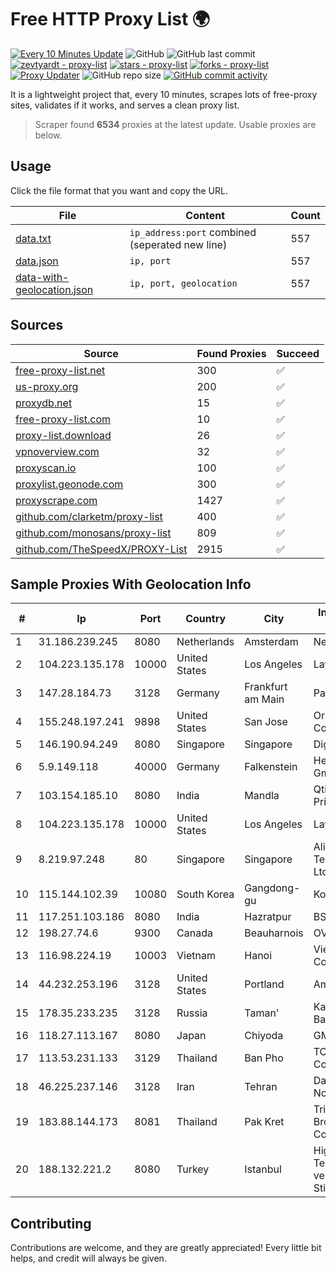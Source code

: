 
# Free HTTP Proxy List 🌍

[![Every 10 Minutes Update](https://github.com/mertguvencli/http-proxy-list/actions/workflows/main.yml/badge.svg?branch=main)](https://github.com/mertguvencli/http-proxy-list/actions/workflows/main.yml)
![GitHub](https://img.shields.io/github/license/mertguvencli/http-proxy-list)
![GitHub last commit](https://img.shields.io/github/last-commit/mertguvencli/http-proxy-list)
[![zevtyardt - proxy-list](https://img.shields.io/static/v1?label=zevtyardt&message=proxy-list&color=blue&logo=github)](https://github.com/zevtyardt/proxy-list "Go to GitHub repo")
[![stars - proxy-list](https://img.shields.io/github/stars/zevtyardt/proxy-list?style=social)](https://github.com/zevtyardt/proxy-list)
[![forks - proxy-list](https://img.shields.io/github/forks/zevtyardt/proxy-list?style=social)](https://github.com/zevtyardt/proxy-list)
[![Proxy Updater](https://github.com/zevtyardt/proxy-list/workflows/Proxy%20Updater/badge.svg)](https://github.com/zevtyardt/proxy-list/actions?query=workflow:"Proxy+Updater")
![GitHub repo size](https://img.shields.io/github/repo-size/zevtyardt/proxy-list)
[![GitHub commit activity](https://img.shields.io/github/commit-activity/m/zevtyardt/proxy-list?logo=commits)](https://github.com/zevtyardt/proxy-list/commits/main)

It is a lightweight project that, every 10 minutes, scrapes lots of free-proxy sites, validates if it works, and serves a clean proxy list.

> Scraper found **6534** proxies at the latest update. Usable proxies are below.

## Usage

Click the file format that you want and copy the URL.

|File|Content|Count|
|----|-------|-----|
|[data.txt](https://raw.githubusercontent.com/mertguvencli/http-proxy-list/main/proxy-list/data.txt)|`ip_address:port` combined (seperated new line)|557|
|[data.json](https://raw.githubusercontent.com/mertguvencli/http-proxy-list/main/proxy-list/data.json)|`ip, port`|557|
|[data-with-geolocation.json](https://raw.githubusercontent.com/mertguvencli/http-proxy-list/main/proxy-list/data-with-geolocation.json)|`ip, port, geolocation`|557|

## Sources

|Source|Found Proxies|Succeed|
|------|-------------|-------|
|[free-proxy-list.net](https://free-proxy-list.net)|300|✅|
|[us-proxy.org](https://www.us-proxy.org)|200|✅|
|[proxydb.net](http://proxydb.net)|15|✅|
|[free-proxy-list.com](https://free-proxy-list.com/?page=&port=&type%5B%5D=http&type%5B%5D=https&up_time=0&search=Search)|10|✅|
|[proxy-list.download](https://www.proxy-list.download/HTTP)|26|✅|
|[vpnoverview.com](https://vpnoverview.com/privacy/anonymous-browsing/free-proxy-servers)|32|✅|
|[proxyscan.io](https://www.proxyscan.io)|100|✅|
|[proxylist.geonode.com](https://proxylist.geonode.com/api/proxy-list?limit=300&page=1&sort_by=lastChecked&sort_type=desc&protocols=http,https)|300|✅|
|[proxyscrape.com](https://api.proxyscrape.com/v2/?request=displayproxies&protocol=http&timeout=10000&country=all&ssl=all&anonymity=all)|1427|✅|
|[github.com/clarketm/proxy-list](https://raw.githubusercontent.com/clarketm/proxy-list/master/proxy-list-raw.txt)|400|✅|
|[github.com/monosans/proxy-list](https://raw.githubusercontent.com/monosans/proxy-list/main/proxies/http.txt)|809|✅|
|[github.com/TheSpeedX/PROXY-List](https://raw.githubusercontent.com/TheSpeedX/PROXY-List/master/http.txt)|2915|✅|


## Sample Proxies With Geolocation Info

|#|Ip|Port|Country|City|Internet Service Provider|
|-|--|----|-------|----|-------------------------|
|1|31.186.239.245|8080|Netherlands|Amsterdam|NetSkope Inc|
|2|104.223.135.178|10000|United States|Los Angeles|LayerHost|
|3|147.28.184.73|3128|Germany|Frankfurt am Main|Packet Host, Inc.|
|4|155.248.197.241|9898|United States|San Jose|Oracle Corporation|
|5|146.190.94.249|8080|Singapore|Singapore|DigitalOcean, LLC|
|6|5.9.149.118|40000|Germany|Falkenstein|Hetzner Online GmbH|
|7|103.154.185.10|8080|India|Mandla|Qtime Businesses Private Limited|
|8|104.223.135.178|10000|United States|Los Angeles|LayerHost|
|9|8.219.97.248|80|Singapore|Singapore|Alibaba (US) Technology Co., Ltd.|
|10|115.144.102.39|10080|South Korea|Gangdong-gu|Korea Telecom|
|11|117.251.103.186|8080|India|Hazratpur|BSNL Internet|
|12|198.27.74.6|9300|Canada|Beauharnois|OVH SAS|
|13|116.98.224.19|10003|Vietnam|Hanoi|Viettel Corporation|
|14|44.232.253.196|3128|United States|Portland|Amazon.com, Inc.|
|15|178.35.233.235|3128|Russia|Taman'|Kabardino-Balkaria|
|16|118.27.113.167|8080|Japan|Chiyoda|GMO Internet, Inc.|
|17|113.53.231.133|3129|Thailand|Ban Pho|TOT Public Company Limited|
|18|46.225.237.146|3128|Iran|Tehran|Dadeh Gostar Asr Novin P.J.S. Co.|
|19|183.88.144.173|8081|Thailand|Pak Kret|Triple T Broadband Public Company Limited|
|20|188.132.221.2|8080|Turkey|Istanbul|High Speed Telekomunikasyon ve Hab. Hiz. Ltd. Sti.|



## Contributing

Contributions are welcome, and they are greatly appreciated! Every
little bit helps, and credit will always be given.

